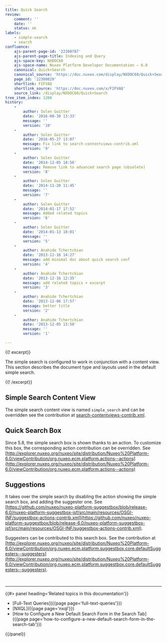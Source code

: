 ```yaml
---
title: Quick Search
review:
    comment: ''
    date: ''
    status: ok
labels:
    - simple-search
    - search
confluence:
    ajs-parent-page-id: '22380787'
    ajs-parent-page-title: Indexing and Query
    ajs-space-key: NXDOC60
    ajs-space-name: Nuxeo Platform Developer Documentation — 6.0
    canonical: Quick+Search
    canonical_source: 'https://doc.nuxeo.com/display/NXDOC60/Quick+Search'
    page_id: '22380820'
    shortlink: FIFVAQ
    shortlink_source: 'https://doc.nuxeo.com/x/FIFVAQ'
    source_link: /display/NXDOC60/Quick+Search
tree_item_index: 1200
history:
    -
        author: Solen Guitter
        date: '2016-08-30 13:33'
        message: ''
        version: '10'
    -
        author: Solen Guitter
        date: '2016-05-27 13:07'
        message: Fix link to search-contentviews-contrib.xml
        version: '9'
    -
        author: Solen Guitter
        date: '2014-12-05 18:58'
        message: Remove link to advanced search page (obsolete)
        version: '8'
    -
        author: Solen Guitter
        date: '2014-11-20 11:45'
        message: ''
        version: '7'
    -
        author: Solen Guitter
        date: '2014-01-17 17:52'
        message: Added related topics
        version: '6'
    -
        author: Solen Guitter
        date: '2014-01-13 18:01'
        message: ''
        version: '5'
    -
        author: Anahide Tchertchian
        date: '2013-12-16 14:27'
        message: add minimal doc about quick search conf
        version: '4'
    -
        author: Anahide Tchertchian
        date: '2013-12-16 12:35'
        message: add related topics + excerpt
        version: '3'
    -
        author: Anahide Tchertchian
        date: '2013-12-06 17:57'
        message: better title
        version: '2'
    -
        author: Anahide Tchertchian
        date: '2013-12-05 13:58'
        message: ''
        version: '1'

---
```

{{! excerpt}}

The simple search is configured to work in conjunction with a content view. This section describes the document type and layouts used in the default simple search.

{{! /excerpt}}

## Simple Search Content View

The simple search content view is named&nbsp;`simple_search` <span class="s">and can be overridden <span class="s">see the contribution at [search-contentviews-contrib.xml](https://github.com/nuxeo/nuxeo/blob/release-6.0/nuxeo-features/nuxeo-search-ui/src/main/resources/OSGI-INF/search-contentviews-contrib.xml).</span></span>

## Quick Search Box

Since 5.8, the simple search box is shown thanks to an action. To customize this box, the corresponding action contribution can be overridden. See [http://explorer.nuxeo.org/nuxeo/site/distribution/Nuxeo%20Platform-6.0/viewContribution/org.nuxeo.ecm.platform.actions--actions](http://explorer.nuxeo.org/nuxeo/site/distribution/Nuxeo%20Platform-6.0/viewContribution/org.nuxeo.ecm.platform.actions--actions)

## Suggestions

It takes over the simple search by disabling the action showing the simple search box, and adding the suggester one. See [https://github.com/nuxeo/nuxeo-platform-suggestbox/blob/release-6.0/nuxeo-platform-suggestbox-jsf/src/main/resources/OSGI-INF/suggestbox-actions-contrib.xml](https://github.com/nuxeo/nuxeo-platform-suggestbox/blob/release-6.0/nuxeo-platform-suggestbox-jsf/src/main/resources/OSGI-INF/suggestbox-actions-contrib.xml).

Suggesters can be contributed to this search box. See the contribution at [http://explorer.nuxeo.org/nuxeo/site/distribution/Nuxeo%20Platform-6.0/viewContribution/org.nuxeo.ecm.platform.suggestbox.core.defaultSuggesters--suggesters](http://explorer.nuxeo.org/nuxeo/site/distribution/Nuxeo%20Platform-6.0/viewContribution/org.nuxeo.ecm.platform.suggestbox.core.defaultSuggesters--suggesters).

&nbsp;

* * *

<div class="row" data-equalizer data-equalize-on="medium"><div class="column medium-6">{{#> panel heading='Related topics in this documentation'}}

*   [Full-Text Queries]({{page page='full-text-queries'}})
*   [NXQL]({{page page='nxql'}})
*   [How to Configure a New Default Search Form in the Search Tab]({{page page='how-to-configure-a-new-default-search-form-in-the-search-tab'}})

{{/panel}}</div><div class="column medium-6">

&nbsp;

&nbsp;

</div></div>
